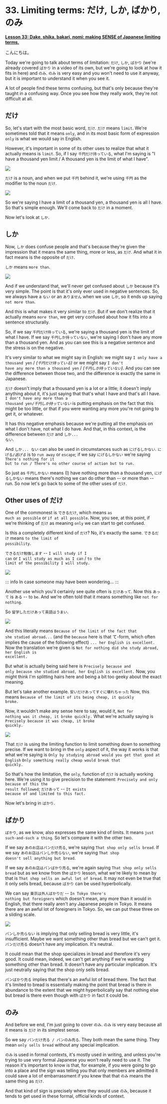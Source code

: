 # **33. Limiting terms: だけ, しか, ばかり, のみ**

[**Lesson 33: Dake, shika, bakari, nomi: making SENSE of Japanese limiting terms.**](https://www.youtube.com/watch?v=OoJLexUR_o0&list=PLg9uYxuZf8x_A-vcqqyOFZu06WlhnypWj&index=35&pp=iAQB)

こんにちは。

Today we're going to talk about terms of limitation: <code>だけ</code>, <code>しか</code>, <code>ばかり</code> (we're already covered <code>ばかり</code> in a video of its own, but we're going to look at how it fits in here) and <code>のみ</code>. <code>のみ</code> is very easy and you won't need to use it anyway, but it is important to understand it when you see it.

A lot of people find these terms confusing, but that's only because they're taught in a confusing way. Once you see how they really work, they're not difficult at all.

## だけ

So, let's start with the most basic word, <code>だけ</code>. <code>だけ</code> means <code>limit</code>. We're sometimes told that it means <code>only</code>, and in its most basic form of expression <code>only</code> is what we would say in English.

However, it's important in some of its other uses to realize that what it actually means is <code>limit</code>. So, if I say <code>千円だけ持っている</code>, what I'm saying is "I have a thousand yen limit / A thousand yen is the limit of what I have".

![](media/image706.webp)

<code>だけ</code> is a noun, and when we put <code>千円</code> behind it, we're using <code>千円</code> as the modifier to the noun <code>だけ</code>.

![](media/image766.webp)

So we're saying I have a limit of a thousand yen, a thousand yen is all I have. So that's simple enough. We'll come back to <code>だけ</code> in a moment.

Now let's look at <code>しか</code>.

## しか

Now, <code>しか</code> does confuse people and that's because they're given the impression that it means the same thing, more or less, as <code>だけ</code>. And what it in fact means is the opposite of <code>だけ</code>.

<code>しか</code> means <code>more than</code>.

![](media/image374.webp)

And if we understand that, we'll never get confused about <code>しか</code> because it's very simple. The point is that it's only ever used in negative sentences. So, we always have a <code>ない</code> or an <code>ありません</code> when we use <code>しか</code>, so it ends up saying <code>not more than</code>.

And this is what makes it very similar to <code>だけ</code>. But if we don't realize that it actually means <code>more than</code>, we get very confused about how it fits into a sentence structurally.

So, if we say <code>千円だけ持っている</code>, we're saying a thousand yen is the limit of what I have. If we say <code>千円しか持っていない</code>, we're saying I don't have any more than a thousand yen. And as you can see this is a negative sentence and the stress is on the negative.

It's very similar to what we might say in English: we might say <code>I only have a thousand yen</code> / *(<code>千円だけ持っている</code>)* or we might say <code>I don't have any more than a thousand yen</code> / *(<code>千円しか持っていない</code>)*. And you can see the difference between those two, and the difference is exactly the same in Japanese.

<code>だけ</code> doesn't imply that a thousand yen is a lot or a little; it doesn't imply anything about it, it's just saying that that's what I have and that's all I have. <code>I don't have any more than a thousand yen/*千円しか持っていない*</code> is putting emphasis on the fact that this might be too little, or that if you were wanting any more you're not going to get it, or whatever.

It has this negative emphasis because we're putting all the emphasis on what I don't have, not what I do have. And that, in this context, is the difference between <code>だけ</code> and <code>しか... ない</code>.

And <code>しか... ない</code> can also be used in circumstances such as <code>にげるしかない</code>. <code>にげる/*逃げる*</code> is to <code>run away</code> or <code>escape</code>; if we say <code>にげるしかない</code> we're saying <code>There's nothing for it but to run / There's no other course of action but to run.</code>

So just as <code>千円しかない</code> means (I) have nothing more than a thousand yen, <code>にげるしかない</code> means there's nothing we can do other than -- or more than -- run. So now let's go back to some of the other uses of <code>だけ</code>.

## Other uses of だけ

One of the commonest is <code>できるだけ</code>, which means <code>as much as possible</code> or <code>if at all possible</code>. Now, you see, at this point, if we're thinking of <code>だけ</code> as meaning <code>only</code> we can start to get confused.

Is this a completely different kind of <code>だけ</code>? No, it's exactly the same. <code>できるだけ</code> means <code>to the limit of possibility</code>.

<code>できるだけ勉強します</code> -- <code>I will study if I can</code> or <code>I will study as much as I can</code> / <code>to the limit of the possibility I will study.</code>

![](media/image837.webp)

::: info
In case someone may have been wondering…
:::

Another use which you'll certainly see quite often is <code>だけあって</code>. Now this <code>あって</code> is <code>ある</code> -- to <code>be</code>. And we're often told that it means something like <code>not for nothing</code>.

So <code>留学しただけあって英語はうまい</code>.

![](media/image667.webp)

And this literally means <code>Because of the limit of the fact that she studied abroad...</code> (and the <code>because</code> here is that て-form, which often implies the cause of the following effect) <code>... her English is excellent.</code> Now the translation we're given is <code>Not for nothing did she study abroad, her English is excellent.</code>

But what is actually being said here is <code>Precisely because and only because she studied abroad, her English is excellent.</code> Now, you might think I'm splitting hairs here and being a bit too geeky about the exact meaning.

But let's take another example. <code>安いだけあってすぐに壊れちゃった</code> Now, this means <code>Because of the limit of its being cheap, it quickly broke.</code>

Now, it wouldn't make any sense here to say, would it, <code>Not for nothing was it cheap, it broke quickly.</code> What we're actually saying is <code>Precisely because it was cheap, it broke quickly.</code>

![](media/image274.webp)

That <code>だけ</code> is using the limiting function to limit something down to something precise. If we want to bring in the <code>only</code> aspect of it, the way it works is that what we're saying is <code>Only by studying abroad would you get that good at English</code> <code>Only something really cheap would break that quickly.</code>

So that's how the limitation, the <code>only</code>, function of <code>だけ</code> is actually working here. We're using it to give precision to the statement: <code>Precisely and only because of this the result followed</code>; <code>だけあって</code> -- <code>It exists because of and limited to this fact.</code>

Now let's bring in <code>ばかり</code>.

## ばかり

<code>ばかり</code>, as we know, also expresses the same kind of limits. It means <code>just such-and-such a thing</code>. So let's compare it with the other two.

If we say <code>あのお店はパンだけ売る</code>, we're saying <code>That shop only sells bread</code>. If we say <code>あのお店はパンしか売らない</code>, we're saying <code>That shop doesn't sell anything but bread</code>.

If we say <code>あのお店はパンばかり売る</code>, we're again saying <code>That shop only sells bread</code> but as we know from the <code>ばかり</code> lesson, what we're likely to mean by that is <code>That shop sells an awful lot of bread</code>. It may not even be true that it only sells bread, because <code>ばかり</code> can be used hyperbolically.

We can say <code>東京は外人ばかりだ</code> -- <code>In Tokyo there's nothing but foreigners</code> which doesn't mean, any more than it would in English, that there really aren't any Japanese people in Tokyo. It means there are an awful lot of foreigners in Tokyo. So, we can put these three on a sliding scale.

![](media/image770.webp)

<code>パンしか売らない</code> is implying that only selling bread is very little, it's insufficient. Maybe we want something other than bread but we can't get it. <code>パンだけ売る</code> doesn't have any implication. It's neutral.

It could mean that the shop specializes in bread and therefore it's very good. It could mean, indeed, we can't get anything if we're wanting something other than bread. It doesn't have any particular implication. It's just neutrally saying that the shop only sells bread.

<code>パンばかり売る</code> implies that there's an awful lot of bread there. The fact that it's limited to bread is essentially making the point that bread is there in abundance to the extent that we might hyperbolically say that nothing else but bread is there even though with <code>ばかり</code> in fact it could be.

## のみ

And before we end, I'm just going to cover <code>のみ</code>. <code>のみ</code> is very easy because all it means is <code>だけ</code> in its simplest sense.

So we say <code>パンだけ売る / パンのみ売る</code>. They both mean the same thing. They mean <code>only sells bread</code> without any special implication.

<code>のみ</code> is used in formal contexts, it's mostly used in writing, and unless you're trying to use very formal Japanese you won't really need to use it. The reason it's important to know is that, for example, if you were going to go into a place and the sign was telling you that only members are admitted it could save a lot of embarrassment if you knew that that <code>のみ</code> means the same thing as <code>だけ</code>.

And that kind of sign is precisely where they would use <code>のみ</code>, because it tends to get used in these formal, official kinds of context.
